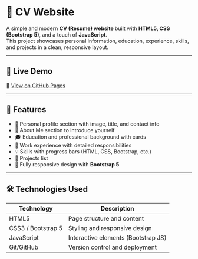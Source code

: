 # 📄 CV Website

A simple and modern **CV (Resume) website** built with **HTML5, CSS (Bootstrap 5)**, and a touch of **JavaScript**.  
This project showcases personal information, education, experience, skills, and projects in a clean, responsive layout.

---

## 🚀 Live Demo

🔗 [View on GitHub Pages](https://dugerdev.github.io/cv-website)

---

## 🧰 Features

- 👤 Personal profile section with image, title, and contact info  
- 📖 About Me section to introduce yourself  
- 🎓 Education and professional background with cards  
- 💼 Work experience with detailed responsibilities  
- 💡 Skills with progress bars (HTML, CSS, Bootstrap, etc.)  
- 📂 Projects list  
- 📱 Fully responsive design with **Bootstrap 5**

---

## 🛠️ Technologies Used

| Technology   | Description                          |
|--------------|--------------------------------------|
| HTML5        | Page structure and content           |
| CSS3 / Bootstrap 5 | Styling and responsive design  |
| JavaScript   | Interactive elements (Bootstrap JS) |
| Git/GitHub   | Version control and deployment       |




